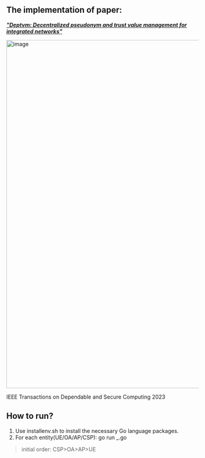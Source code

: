 ## The implementation of paper: 

[***"Deptvm: Decentralized pseudonym and trust value management for integrated networks"***](https://ieeexplore.ieee.org/abstract/document/10049178)

<img width="910" alt="image" src="https://github.com/eternaldlw/DePTVM/assets/115533295/6177e6f0-8bb2-4562-a41c-6a0dfe6cb26a">

IEEE Transactions on Dependable and Secure Computing 2023

## How to run?

1. Use installenv.sh to install the necessary Go language packages.
2. For each entity(UE/OA/AP/CSP):
  go run _.go

> initial order: CSP>OA>AP>UE


   



